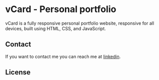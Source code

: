 # vCard - Personal portfolio
vCard is a fully responsive personal portfolio website, responsive for all devices, built using HTML, CSS, and JavaScript.

## Contact

If you want to contact me you can reach me at [linkedin](linkedin.com/in/dnyaneshwar-gond-940b83280).

## License
